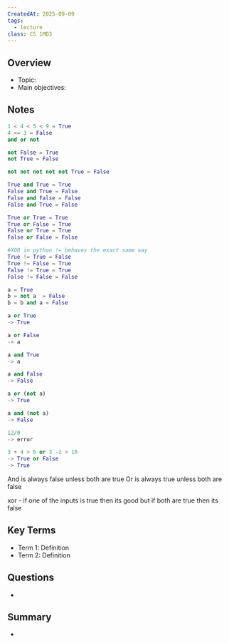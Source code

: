 ```yaml
---
CreatedAt: 2025-09-09
tags:
  - lecture
class: CS 1MD3
---
```

## Overview
- Topic:
- Main objectives:

## Notes
```python
1 < 4 < 5 < 9 = True
4 <= 3 = False
and or not

not False = True
not True = False

not not not not not True = False

True and True = True
False and True = False
False and False = False
False and True = False

True or True = True
True or False = True
False or True = True
False or False = False

#XOR in python != behaves the exact same way
True != True = False
True != False = True
False != True = True
False != False = False

a = True
b = not a  = False
b = b and a = False

a or True
-> True

a or False
-> a

a and True
-> a

a and False 
-> False

a or (not a)
-> True

a and (not a)
-> False

12/0
-> error

3 + 4 > 6 or 3 -2 > 10
-> True or False
-> True
```
And is always false unless both are true
Or is always true unless both are false

xor - if one of the inputs is true then its good but if both are true then its false

## Key Terms
- Term 1: Definition
- Term 2: Definition

## Questions
- 

## Summary
- 
